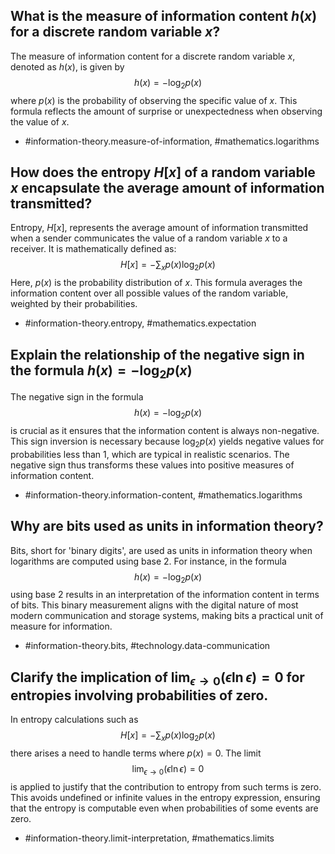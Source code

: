 ## What is the measure of information content $h(x)$ for a discrete random variable $x$?
The measure of information content for a discrete random variable $x$, denoted as $h(x)$, is given by $$h(x) = -\log_2 p(x)$$ where $p(x)$ is the probability of observing the specific value of $x$. This formula reflects the amount of surprise or unexpectedness when observing the value of $x$.

- #information-theory.measure-of-information, #mathematics.logarithms

## How does the entropy $H[x]$ of a random variable $x$ encapsulate the average amount of information transmitted?
Entropy, $H[x]$, represents the average amount of information transmitted when a sender communicates the value of a random variable $x$ to a receiver. It is mathematically defined as: $$H[x] = -\sum_x p(x) \log_2 p(x)$$ Here, $p(x)$ is the probability distribution of $x$. This formula averages the information content over all possible values of the random variable, weighted by their probabilities.

- #information-theory.entropy, #mathematics.expectation

## Explain the relationship of the negative sign in the formula $h(x) = -\log_2 p(x)$
The negative sign in the formula $$h(x) = -\log_2 p(x)$$ is crucial as it ensures that the information content is always non-negative. This sign inversion is necessary because $\log_2 p(x)$ yields negative values for probabilities less than 1, which are typical in realistic scenarios. The negative sign thus transforms these values into positive measures of information content.

- #information-theory.information-content, #mathematics.logarithms

## Why are bits used as units in information theory?
Bits, short for 'binary digits', are used as units in information theory when logarithms are computed using base 2. For instance, in the formula $$h(x) = -\log_2 p(x)$$ using base 2 results in an interpretation of the information content in terms of bits. This binary measurement aligns with the digital nature of most modern communication and storage systems, making bits a practical unit of measure for information.

- #information-theory.bits, #technology.data-communication

## Clarify the implication of $\lim_{\epsilon \to 0}(\epsilon \ln \epsilon) = 0$ for entropies involving probabilities of zero.
In entropy calculations such as $$H[x] = -\sum_x p(x) \log_2 p(x)$$ there arises a need to handle terms where $p(x) = 0$. The limit $$\lim_{\epsilon \to 0}(\epsilon \ln \epsilon) = 0$$ is applied to justify that the contribution to entropy from such terms is zero. This avoids undefined or infinite values in the entropy expression, ensuring that the entropy is computable even when probabilities of some events are zero.

- #information-theory.limit-interpretation, #mathematics.limits